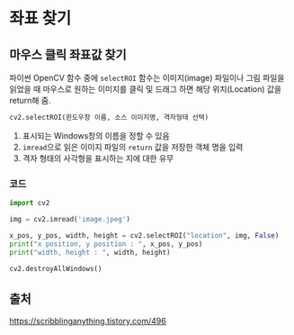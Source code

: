 # 좌표 찾기

## 마우스 클릭 좌표값 찾기

파이썬 OpenCV 함수 중에 `selectROI` 함수는 이미지(image) 파일이나 그림 파일을 읽었을 때 마우스로 원하는 이미지를 클릭 및 드래그 하면 해당 위치(Location) 값을 return해 줌.

```python
cv2.selectROI(윈도우창 이름, 소스 이미지명, 격자형태 선택)
```

1. 표시되는 Windows창의 이름을 정할 수 있음
2. `imread`으로 읽은 이미지 파일의 `return` 값을 저장한 객체 명을 입력
3. 격자 형태의 사각형을 표시하는 지에 대한 유무

### 코드

```py
import cv2

img = cv2.imread('image.jpeg')

x_pos, y_pos, width, height = cv2.selectROI("location", img, False)
print("x position, y position : ", x_pos, y_pos)
print("width, height : ", width, height)

cv2.destroyAllWindows()
```

## 출처
https://scribblinganything.tistory.com/496